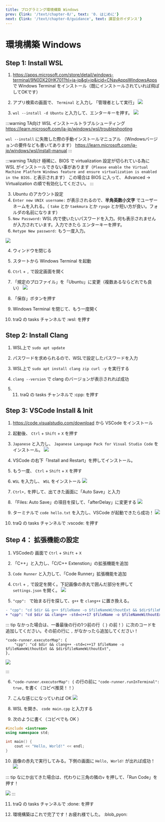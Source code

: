 ```yaml
---
title: プログラミング環境構築 Windows
prev: {link: '/text/chapter-0/', text: '0. はじめに'}
next: {link: '/text/chapter-0/guidance', text: 講習会ガイダンス'}
---
```


# 環境構築 Windows

## Step 1: Install WSL

1. https://apps.microsoft.com/store/detail/windows-terminal/9N0DX20HK701?hl=ja-jp&gl=jp&icid=CNavAppsWindowsApps で Windows Terminal をインストール（既にインストールされていれば飛ばしてOKです）

1. アプリ検索の画面で、 `Terminal` と入力し 「管理者として実行」
![](https://md.trap.jp/uploads/upload_367dc95b2cd3e74c808320a907977237.png)


2. `wsl --install -d Ubuntu` と入力して、エンターキーを押す。
![](https://md.trap.jp/uploads/upload_7266a7465d2df1dbc341237b2e4983b3.png)


:::warning TA向け
WSL インストールトラブルシューティング 
https://learn.microsoft.com/ja-jp/windows/wsl/troubleshooting

`wsl --install` に失敗した際の手動インストールマニュアル
（Windowsバージョンの要件なども書いてあります）
https://learn.microsoft.com/ja-jp/windows/wsl/install-manual
:::

:::warning TA向け
極稀に、BIOS で virtualization 設定が切られている為に WSL がインストールできない事があります（`Please enable the Virtual Machine Platform Windows feature and ensure virtualization is enabled in the BIOS.` と表示されます）
この場合は BIOS に入って、 Advanced -> Virtualization の順で有効化してください。
:::

3. Ubuntu のアカウント設定
1. `Enter new UNIX username:` が表示されるので、**半角英数小文字** でユーザーネームを入れる。（ `take` とか `taekmura` とか `ryugo` とか短い方が良い。フォルダの名前になります）
2. `New Password:` WSL 内で使いたいパスワードを入力。何も表示されませんが入力されています。入力できたら エンターキーを押す。
3. `Retype New password:` もう一度入力。

![](https://md.trap.jp/uploads/upload_0fb105e906b7670d57ba0d0810418a95.png)

4. ウィンドウを閉じる

6. スタートから Windows Terminal を起動

7. `Ctrl` + `,` で設定画面を開く

8. 「規定のプロファイル」を「Ubuntu」に変更（複数あるならどれでも良い）
![](https://md.trap.jp/uploads/upload_0ce2e7b6aa4468178d034ffc65934316.png)

9. 「保存」ボタンを押す

10. Windows Terminal を閉じて、もう一度開く

11. traQ の tasks チャンネルで :wsl: を押す

## Step 2: Install Clang

1. WSL上で `sudo apt update`

3. パスワードを求められるので、WSLで設定したパスワードを入力
4. WSL上で `sudo apt install clang zip curl -y` を実行する
5. `clang --version` で clang のバージョンが表示されれば成功
6. 11. traQ の tasks チャンネルで :cpp: を押す

## Step 3: VSCode Install & Init

1. https://code.visualstudio.com/download から VSCode をインストール

2. 起動後、 `Ctrl` + `Shift` + `X` を押す

3. `Japanese` と入力し、 `Japanese Language Pack for Visual Studio Code` をインストール。
![](https://md.trap.jp/uploads/upload_b54bb733b3bf68010e033d30f2bf57c2.png)

4. VSCode の右下「Install and Restart」を押してインストール。

5. もう一度、 `Ctrl` + `Shift` + `X` を押す

6. `WSL` を入力し、 `WSL` をインストール
![](https://md.trap.jp/uploads/upload_80d3b7bc083b103d30d372ba8dabbe5b.png)

7. `Ctrl+,` を押して、出てきた画面に「Auto Save」と入力

8. 「Files: Auto Save」の項目を探して、「afterDelay」に変更する
![](https://md.trap.jp/uploads/upload_8a51ad57ec7b6d396cb610c9bbb17040.png)

9. ターミナルで `code hello.txt` を入力し、VSCode が起動できたら成功！
![](https://md.trap.jp/uploads/upload_b00fe65803252e719a394f50527731d9.png)

8. traQ の tasks チャンネルで :vscode: を押す

## Step 4： 拡張機能の設定

1. VSCodeの 画面で `Ctrl` + `Shift` + `X`

2. 「C++」と入力し、「C/C++ Extenstion」の拡張機能を追加

3. `Code Runner` と入力して、「Code Runner」拡張機能を追加

4. `Ctrl` + `,` で設定を開く。下記画像の赤丸で囲んだ部分を押して `settings.json` を開く。
![](https://md.trap.jp/uploads/upload_bbdd65cb92c5c57bb38f797676aaea8f.png)

5. `"cpp": ` で始まる行を探して、`g++` を `clang++` に置き換える。

```diff
- "cpp": "cd $dir && g++ $fileName -o $fileNameWithoutExt && $dir$fileNameWithoutExt",
+ "cpp": "cd $dir && clang++ -std=c++17 $fileName -o $fileNameWithoutExt && $dir$fileNameWithoutExt",
```

::: tip
なかった場合は、一番最後の行の1つ前の行（ `}` の前！）に次のコードを追加してください。その前の行に `,` がなかったら追加してください！

```
"code-runner.executorMap": {
    "cpp": "cd $dir && clang++ -std=c++17 $fileName -o $fileNameWithoutExt && $dir$fileNameWithoutExt",
},
```

![](https://md.trap.jp/uploads/upload_6123c7ce669910790a06b98cc664b827.png)

:::


6. `"code-runner.executorMap": {` の行の前に `"code-runner.runInTerminal": true,` を書く（コピペ推奨！！）

7. こんな感じになっていれば OK
![](https://md.trap.jp/uploads/upload_1444ef8d082128cc2723db31555f3960.png)

8. WSL を開き、 `code main.cpp` と入力する

9. 次のように書く（コピペでも OK ）

```cpp
#include <iostream>
using namespace std;

int main() {
    cout << "Hello, World!" << endl;
}
```

10. 画像の赤丸で実行してみる。下側の画面に `Hello, World!` が出れば成功！
![](https://md.trap.jp/uploads/upload_750a50362d2ae00ffcf2f4b041446ed9.png)

::: tip
なにか出てきた場合は、代わりに三角の隣の`v` を押して、「Run Code」を押す！

![](https://md.trap.jp/uploads/upload_2b042cfaa37207457e419a5380ccd466.png)
:::

11. traQ の tasks チャンネルで :done: を押す

12. 環境構築はこれで完了です！お疲れ様でした。 :blob_pyon: 